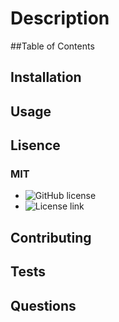 # 
  # Description 
  ##Table of Contents
  ## Installation 
  ## Usage 
  ## Lisence 

  ### MIT
  - ![GitHub license](https://img.shields.io/badge/license-MIT-blue.svg)
  - 
    ![License link](https://opensource.org/licenses/MIT)
    
    
  ## Contributing 
  ## Tests 
  ## Questions

  
